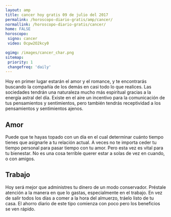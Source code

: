 ```yaml
---
layout: amp
title: cancer hoy gratis 09 de julio del 2017 
permalink: /horoscopo-diario-gratis/amp/cancer/
normallink: /horoscopo-diario-gratis/cancer/
home: FALSE
horoscopo:
 signo: cancer
 video: Ocpw2O2kcy0

ogimg: /images/cancer_char.png
sitemap:
 priority: 1
 changefreq: 'daily'
---
```



Hoy en primer lugar estarán el amor y el romance, y te encontrarás buscando la compañía de los demás en casi todo lo que realices. Las sociedades tendrán una naturaleza mucho más espiritual gracias a la energía astral del día. Existe en el aire un incentivo para la comunicación de tus pensamientos y sentimientos, pero también tendrás receptividad a los pensamientos y sentimientos ajenos.

## Amor

Puede que te hayas topado con un día en el cual determinar cuánto tiempo tienes que asignarle a tu relación actual. A veces no te importa ceder tu tiempo personal para pasar tiempo con tu amor. Pero esta vez es vital para tu bienestar. No es una cosa terrible querer estar a solas de vez en cuando, o con amigos.

## Trabajo

Hoy será mejor que administres tu dinero de un modo conservador. Préstale atención a la manera en que lo gastas, especialmente en el trabajo. En vez de salir todos los días a comer a la hora del almuerzo, tráelo listo de tu casa. El ahorro diario de este tipo comienza con poco pero los beneficios se ven rápido.